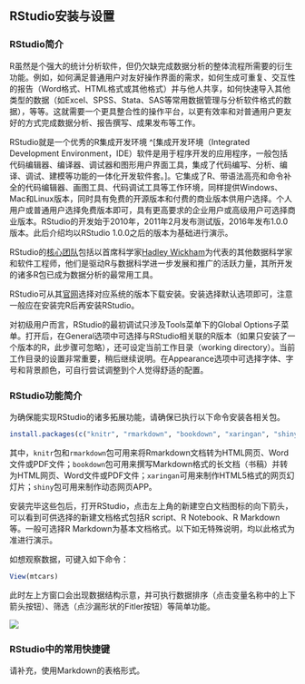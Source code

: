 ## RStudio安装与设置

### RStudio简介

R虽然是个强大的统计分析软件，但仍欠缺完成数据分析的整体流程所需要的衍生功能。例如，如何满足普通用户对友好操作界面的需求，如何生成可重复、交互性的报告（Word格式、HTML格式或其他格式）并与他人共享，如何快速导入其他类型的数据（如Excel、SPSS、Stata、SAS等常用数据管理与分析软件格式的数据），等等。这就需要一个更具整合性的操作平台，以更有效率和对普通用户更友好的方式完成数据分析、报告撰写、成果发布等工作。

RStudio就是一个优秀的R集成开发环境 ^[集成开发环境（Integrated Development Environment，IDE）软件是用于程序开发的应用程序，一般包括代码编辑器、编译器、调试器和图形用户界面工具，集成了代码编写、分析、编译、调试、建模等功能的一体化开发软件套。]。它集成了R、带语法高亮和命令补全的代码编辑器、画图工具、代码调试工具等工作环境，同样提供Windows、Mac和Linux版本，同时具有免费的开源版本和付费的商业版本供用户选择。个人用户或普通用户选择免费版本即可，具有更高要求的企业用户或高级用户可选择商业版本。RStudio的开发始于2010年，2011年2月发布测试版，2016年发布1.0.0版本。此后介绍均以RStudio 1.0.0之后的版本为基础进行演示。

RStudio的[核心团队](https://www.rstudio.com/about/)包括以首席科学家[Hadley Wickham](http://hadley.nz/)为代表的其他数据科学家和软件工程师，他们是驱动R与数据科学进一步发展和推广的活跃力量，其所开发的诸多R包已成为数据分析的最常用工具。

RStudio可从其[官网](https://www.rstudio.com/products/RStudio/)选择对应系统的版本下载安装。安装选择默认选项即可，注意一般应在安装完R后再安装RStudio。

对初级用户而言，RStudio的最初调试只涉及Tools菜单下的Global Options子菜单。打开后，在General选项中可选择与RStudio相关联的R版本（如果只安装了一个版本的R，此步骤可忽略），还可设定当前工作目录（working directory）。当前工作目录的设置非常重要，稍后继续说明。在Appearance选项中可选择字体、字号和背景颜色，可自行尝试调整到个人觉得舒适的配置。

### RStudio功能简介

为确保能实现RStudio的诸多拓展功能，请确保已执行以下命令安装各相关包。

```r
install.packages(c("knitr", "rmarkdown", "bookdown", "xaringan", "shiny"))
```

其中，`knitr`包和`rmarkdown`包可用来将Rmarkdown文档转为HTML网页、Word文件或PDF文件；`bookdown`包可用来撰写Markdown格式的长文档（书稿）并转为HTML网页、Word文件或PDF文件；`xaringan`可用来制作HTML5格式的网页幻灯片；`shiny`包可用来制作动态网页APP。

安装完毕这些包后，打开RStudio，点击左上角的新建空白文档图标的向下箭头，可以看到可供选择的新建文档格式包括R script、R Notebook、R Markdown等。一般可选择R Markdown为基本文档格式。以下如无特殊说明，均以此格式为准进行演示。

如想观察数据，可键入如下命令：
```r
View(mtcars)
```

此时左上方窗口会出现数据结构示意，并可执行数据排序（点击变量名称中的上下箭头按钮）、筛选（点沙漏形状的Fitler按钮）等简单功能。

![](rstudio_viewmtcars.png)

### RStudio中的常用快捷键

请补充，使用Markdown的表格形式。


